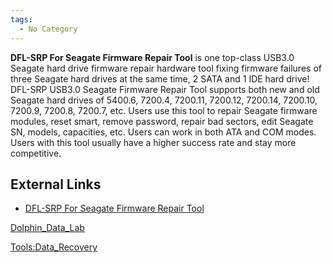 ```yaml
---
tags:
  - No Category
---
```

**DFL-SRP For Seagate Firmware Repair Tool** is one top-class USB3.0
Seagate hard drive firmware repair hardware tool fixing firmware
failures of three Seagate hard drives at the same time, 2 SATA and 1 IDE
hard drive! DFL-SRP USB3.0 Seagate Firmware Repair Tool supports both
new and old Seagate hard drives of 5400.6, 7200.4, 7200.11, 7200.12,
7200.14, 7200.10, 7200.9, 7200.8, 7200.7, etc. Users use this tool to
repair Seagate firmware modules, reset smart, remove password, repair
bad sectors, edit Seagate SN, models, capacities, etc. Users can work in
both ATA and COM modes. Users with this tool usually have a higher
success rate and stay more competitive.

## External Links

- [DFL-SRP For Seagate Firmware Repair
  Tool](http://www.dolphindatalab.com/product/dfl-srp-for-seagate-firmware-repair-tool/)

[Dolphin_Data_Lab](dolphin_data_lab.md)

[Tools:Data_Recovery](tools:data_recovery.md)